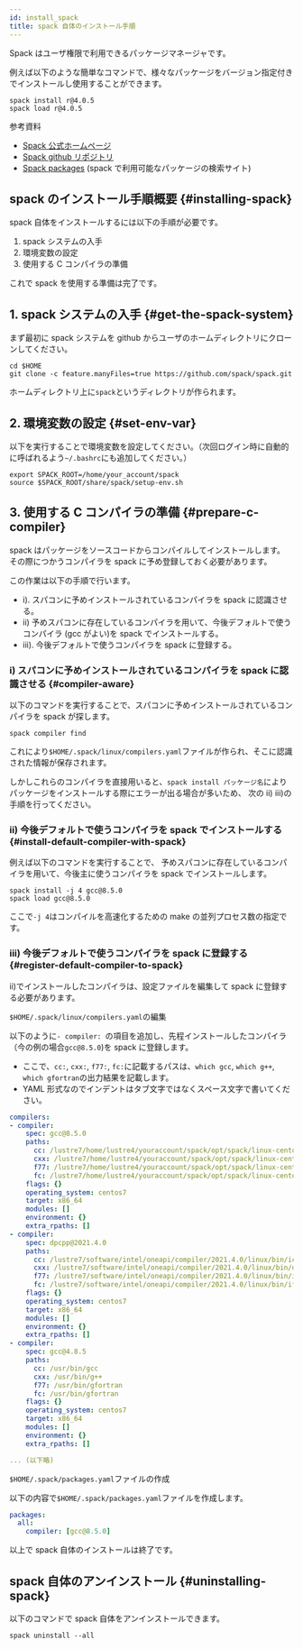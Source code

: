 ```yaml
---
id: install_spack
title: spack 自体のインストール手順
---
```


Spack はユーザ権限で利用できるパッケージマネージャです。

例えば以下のような簡単なコマンドで、様々なパッケージをバージョン指定付きでインストールし使用することができます。

```
spack install r@4.0.5
spack load r@4.0.5
```

参考資料

- [Spack 公式ホームページ](https://spack.readthedocs.io/en/latest/#)
- [Spack github リポジトリ](https://github.com/spack/spack)
- [Spack packages](https://spack.readthedocs.io/ja/latest/package_list.html#package-list) (spack で利用可能なパッケージの検索サイト)


## spack のインストール手順概要 {#installing-spack}

spack 自体をインストールするには以下の手順が必要です。

1. spack システムの入手
2. 環境変数の設定
3. 使用する C コンパイラの準備

これで spack を使用する準備は完了です。


## 1. spack システムの入手 {#get-the-spack-system}

まず最初に spack システムを github からユーザのホームディレクトリにクローンしてください。

```
cd $HOME
git clone -c feature.manyFiles=true https://github.com/spack/spack.git
```

ホームディレクトリ上に`spack`というディレクトリが作られます。


## 2. 環境変数の設定 {#set-env-var}

以下を実行することで環境変数を設定してください。（次回ログイン時に自動的に呼ばれるよう`~/.bashrc`にも追加してください。）

```
export SPACK_ROOT=/home/your_account/spack
source $SPACK_ROOT/share/spack/setup-env.sh
```

## 3. 使用する C コンパイラの準備 {#prepare-c-compiler}

spack はパッケージをソースコードからコンパイルしてインストールします。
その際につかうコンパイラを spack に予め登録しておく必要があります。

この作業は以下の手順で行います。

- i). スパコンに予めインストールされているコンパイラを spack に認識させる。
- ii) 予めスパコンに存在しているコンパイラを用いて、今後デフォルトで使うコンパイラ (gcc がよい)を spack でインストールする。
- iii). 今後デフォルトで使うコンパイラを spack に登録する。


### i) スパコンに予めインストールされているコンパイラを spack に認識させる {#compiler-aware}

以下のコマンドを実行することで、スパコンに予めインストールされているコンパイラを spack が探します。

```
spack compiler find
```
これにより`$HOME/.spack/linux/compilers.yaml`ファイルが作られ、そこに認識された情報が保存されます。

しかしこれらのコンパイラを直接用いると、`spack install パッケージ名`によりパッケージをインストールする際にエラーが出る場合が多いため、
次の ii) iii)の手順を行ってください。

### ii) 今後デフォルトで使うコンパイラを spack でインストールする {#install-default-compiler-with-spack}

例えば以下のコマンドを実行することで、
予めスパコンに存在しているコンパイラを用いて、今後主に使うコンパイラを spack でインストールします。

```
spack install -j 4 gcc@8.5.0
spack load gcc@8.5.0
```

ここで`-j 4`はコンパイルを高速化するための make の並列プロセス数の指定です。






### iii) 今後デフォルトで使うコンパイラを spack に登録する {#register-default-compiler-to-spack}

ii)でインストールしたコンパイラは、設定ファイルを編集して spack に登録する必要があります。

`$HOME/.spack/linux/compilers.yaml`の編集

以下のように`- compiler: `の項目を追加し、先程インストールしたコンパイラ（今の例の場合`gcc@8.5.0`)を spack に登録します。

- ここで、`cc:`, `cxx:`, `f77:`, `fc:`に記載するパスは、`which gcc`, `which g++`, `which gfortran`の出力結果を記載します。
- YAML 形式なのでインデントはタブ文字ではなくスペース文字で書いてください。

```yaml
compilers:
- compiler:
    spec: gcc@8.5.0
    paths:
      cc: /lustre7/home/lustre4/youraccount/spack/opt/spack/linux-centos7-x86_64_v3/gcc-4.8.5/gcc-8.5.0-a4dcd4j7uq23aax4n6ri6amzt7hp4lxc/bin/gcc
      cxx: /lustre7/home/lustre4/youraccount/spack/opt/spack/linux-centos7-x86_64_v3/gcc-4.8.5/gcc-8.5.0-a4dcd4j7uq23aax4n6ri6amzt7hp4lxc/bin/g++
      f77: /lustre7/home/lustre4/youraccount/spack/opt/spack/linux-centos7-x86_64_v3/gcc-4.8.5/gcc-8.5.0-a4dcd4j7uq23aax4n6ri6amzt7hp4lxc/bin/gfortran
      fc: /lustre7/home/lustre4/youraccount/spack/opt/spack/linux-centos7-x86_64_v3/gcc-4.8.5/gcc-8.5.0-a4dcd4j7uq23aax4n6ri6amzt7hp4lxc/bin/gfortran
    flags: {}
    operating_system: centos7
    target: x86_64
    modules: []
    environment: {}
    extra_rpaths: []
- compiler:
    spec: dpcpp@2021.4.0
    paths:
      cc: /lustre7/software/intel/oneapi/compiler/2021.4.0/linux/bin/icx
      cxx: /lustre7/software/intel/oneapi/compiler/2021.4.0/linux/bin/dpcpp
      f77: /lustre7/software/intel/oneapi/compiler/2021.4.0/linux/bin/ifx
      fc: /lustre7/software/intel/oneapi/compiler/2021.4.0/linux/bin/ifx
    flags: {}
    operating_system: centos7
    target: x86_64
    modules: []
    environment: {}
    extra_rpaths: []
- compiler:
    spec: gcc@4.8.5
    paths:
      cc: /usr/bin/gcc
      cxx: /usr/bin/g++
      f77: /usr/bin/gfortran
      fc: /usr/bin/gfortran
    flags: {}
    operating_system: centos7
    target: x86_64
    modules: []
    environment: {}
    extra_rpaths: []

... (以下略)
```



`$HOME/.spack/packages.yaml`ファイルの作成

以下の内容で`$HOME/.spack/packages.yaml`ファイルを作成します。

```yaml
packages:
  all:
    compiler: [gcc@8.5.0]
```

以上で spack 自体のインストールは終了です。


## spack 自体のアンインストール {#uninstalling-spack}

以下のコマンドで spack 自体をアンインストールできます。

```
spack uninstall --all
```

